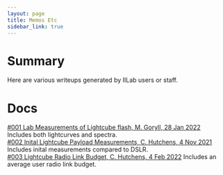 ```yaml
---
layout: page
title: Memos Etc
sidebar_link: true
---
```

# Summary
Here are various writeups generated by IILab users or staff.

# Docs
[#001 Lab Measurements of Lightcube flash, M. Goryll, 28 Jan 2022](https://github.com/InterplanetaryLab/communications/blob/main/Optical_light_output_measurements_on_LightCube.pdf) Includes both lightcurves and spectra. <br/>
[#002 Inital Lightcube Payload Measurements, C. Hutchens, 4 Nov 2021](https://github.com/InterplanetaryLab/communications/blob/main/Inital_Payload_Measurments_on_Lightcube.pdf) Includes inital measurements compared to DSLR. <br/>
[#003 Lightcube Radio Link Budget, C. Hutchens, 4 Feb 2022](https://github.com/InterplanetaryLab/communications/blob/main/Lightcube_Radio_Link_Budget.pdf) Includes an average user radio link budget. <br/>
